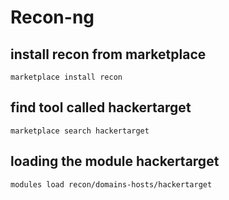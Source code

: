 # Recon-ng

## install recon from marketplace
```marketplace install recon```
## find tool called hackertarget
```marketplace search hackertarget```
## loading the module hackertarget
```modules load recon/domains-hosts/hackertarget```
